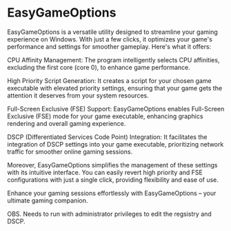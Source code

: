 # EasyGameOptions

EasyGameOptions is a versatile utility designed to streamline your gaming experience on Windows. With just a few clicks, it optimizes your game's performance and settings for smoother gameplay. Here's what it offers:

CPU Affinity Management: The program intelligently selects CPU affinities, excluding the first core (core 0), to enhance game performance.

High Priority Script Generation: It creates a script for your chosen game executable with elevated priority settings, ensuring that your game gets the attention it deserves from your system resources.

Full-Screen Exclusive (FSE) Support: EasyGameOptions enables Full-Screen Exclusive (FSE) mode for your game executable, enhancing graphics rendering and overall gaming experience.

DSCP (Differentiated Services Code Point) Integration: It facilitates the integration of DSCP settings into your game executable, prioritizing network traffic for smoother online gaming sessions.

Moreover, EasyGameOptions simplifies the management of these settings with its intuitive interface. You can easily revert high priority and FSE configurations with just a single click, providing flexibility and ease of use.

Enhance your gaming sessions effortlessly with EasyGameOptions – your ultimate gaming companion.

OBS. Needs to run with administrator privileges to edit the regsistry and DSCP.
